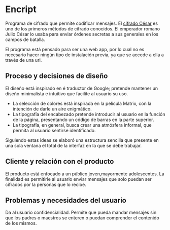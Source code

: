 # Encript

Programa de cifrado que permite codificar mensajes. El [cifrado César](https://en.wikipedia.org/wiki/Caesar_cipher) es uno de los primeros métodos de cifrado conocidos. El emperador romano Julio César lo usaba para enviar órdenes secretas a sus generales en los campos de batalla.

El programa está pensado para ser una web app, por  lo cual no es necesario hacer ningún tipo de instalación previa, ya que se accede a ella a través de una url.

## Proceso y decisiones de diseño

El diseño está inspirado en é traductor de Google; pretende mantener un diseño minimalista e intuitivo que facilite al usuario su uso.
  * La selección de colores está inspirada en la película Matrix, con  la intención de darle un aire enigmático.
  * La tipografía del encabezado pretende introducir al usuario en la función de la página, presentando un código de barras en la parte superior.
  * La tipografía, en general, busca crear una atmósfera informal, que permita al usuario sentirse identificado.

Siguiendo estas ideas se elaboró una estructura sencilla que presente en una sola ventana el total de la interfaz en la que se debe trabajar.

## Cliente y relación con el producto

El producto está enfocado a un público joven,mayormente adolescentes. La finalidad es permitirle al usuario enviar mensajes que solo puedan ser cifrados por la personas que lo recibe.

## Problemas y necesidades del usuario

Da al usuario confidencialidad. Permite que pueda mandar mensajes sin que los padres o maestros se enteren o puedan comprender el contenido de los mismos.
